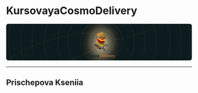 # KursovayaCosmoDelivery
![alt text](https://github.com/Prischepova/KursovayaCosmoDelivery/blob/Images/Logo.svg?raw=true)
***
Prischepova Kseniia
-----------
